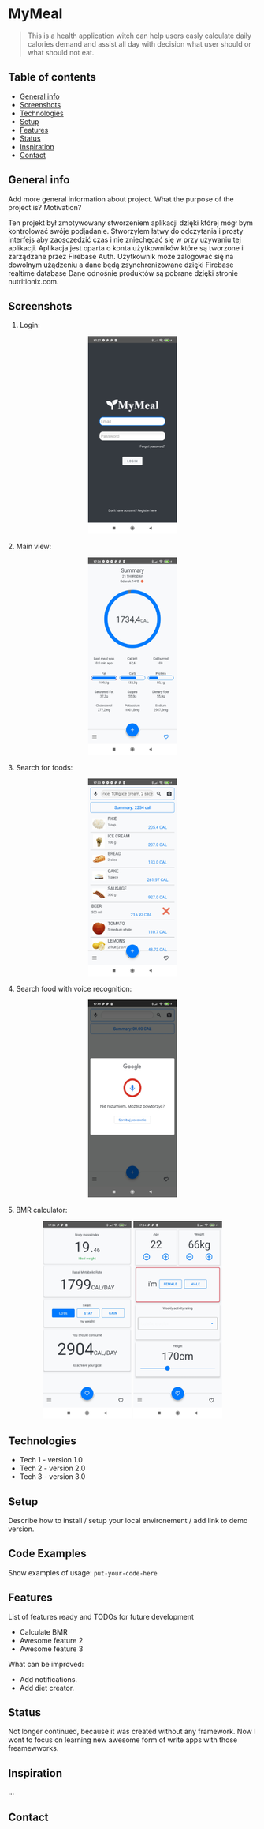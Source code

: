 # MyMeal
> This is a health application witch can help users easly calculate daily calories demand and assist all day with decision what user should
or what should not eat. 

## Table of contents
* [General info](#general-info)
* [Screenshots](#screenshots)
* [Technologies](#technologies)
* [Setup](#setup)
* [Features](#features)
* [Status](#status)
* [Inspiration](#inspiration)
* [Contact](#contact)

## General info
Add more general information about project. What the purpose of the project is? Motivation?

Ten projekt był zmotywowany stworzeniem aplikacji dzięki której mógł bym kontrolować swóje podjadanie. Stworzyłem łatwy do odczytania i 
prosty interfejs aby zaosczedzić czas i nie zniechęcać się w przy używaniu tej aplikacji. Aplikacja jest oparta o konta użytkowników które są tworzone
i zarządzane przez Firebase Auth. Użytkownik może zalogować się na dowolnym użądzeniu a dane będą zsynchronizowane dzięki Firebase realtime database
Dane odnośnie produktów są pobrane dzięki stronie nutritionix.com. 

## Screenshots
1. Login:
<p align="center">
 <img src="./6.jpg" data-canonical-src="./6.jpg" width="180" height="400" />
</p>
2. Main view:
<p align="center">
<img src="./3.jpg" data-canonical-src="./3.jpg" width="180" height="400" />
</p>
3. Search for foods:
<p align="center">
<img src="./5.jpg" data-canonical-src="./5.jpg" width="180" height="400" />
</p>
4. Search food with voice recognition: 
<p align="center">
<img src="./4.jpg" data-canonical-src="./4.jpg" width="180" height="400" />
</p>
5. BMR calculator: 
<p align="center">
<img src="./1.jpg" data-canonical-src="./1.jpg" width="180" height="400" />
<img src="./2.jpg" data-canonical-src="./2.jpg" width="180" height="400" />
</p>


## Technologies
* Tech 1 - version 1.0
* Tech 2 - version 2.0
* Tech 3 - version 3.0

## Setup
Describe how to install / setup your local environement / add link to demo version.

## Code Examples
Show examples of usage:
`put-your-code-here`

## Features
List of features ready and TODOs for future development
* Calculate BMR
* Awesome feature 2
* Awesome feature 3


What can be improved:
* Add notifications.
* Add diet creator.

## Status
Not longer continued, because it was created without any framework. Now  I wont to focus on learning new awesome form of write apps with those freamewworks.

## Inspiration
...

## Contact
